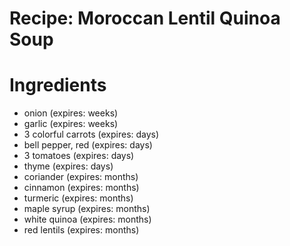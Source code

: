 Recipe: Moroccan Lentil Quinoa Soup
===================================

Ingredients
===========

- onion (expires: weeks)
- garlic (expires: weeks)
- 3 colorful carrots (expires: days)
- bell pepper, red (expires: days)
- 3 tomatoes (expires: days)
- thyme (expires: days)
- coriander (expires: months)
- cinnamon (expires: months)
- turmeric (expires: months)
- maple syrup (expires: months)
- white quinoa (expires: months)
- red lentils (expires: months)
